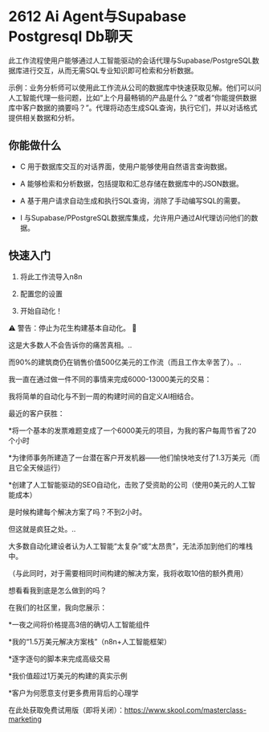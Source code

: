 # 2612 Ai Agent与Supabase Postgresql Db聊天

此工作流程使用户能够通过人工智能驱动的会话代理与Supabase/PostgreSQL数据库进行交互，从而无需SQL专业知识即可检索和分析数据。

示例：业务分析师可以使用此工作流从公司的数据库中快速获取见解。他们可以问人工智能代理一些问题，比如“上个月最畅销的产品是什么？”或者“你能提供数据库中客户数据的摘要吗？”。代理将动态生成SQL查询，执行它们，并以对话格式提供相关数据和分析。

## 你能做什么

- C 用于数据库交互的对话界面，使用户能够使用自然语言查询数据。

- A 能够检索和分析数据，包括提取和汇总存储在数据库中的JSON数据。

- A 基于用户请求自动生成和执行SQL查询，消除了手动编写SQL的需要。

- I 与Supabase/PPostgreSQL数据库集成，允许用户通过AI代理访问他们的数据。

## 快速入门

1.  将此工作流导入n8n

2.  配置您的设置

3.  开始自动化！

⚠️ 警告：停止为花生构建基本自动化。 🚫

这是大多数人不会告诉你的痛苦真相。..

而90%的建筑商仍在销售价值500亿美元的工作流（而且工作太辛苦了）。..

我一直在通过做一件不同的事情来完成6000-13000美元的交易：

我将简单的自动化与不到一周的构建时间的自定义AI相结合。

最近的客户获胜：

*将一个基本的发票难题变成了一个6000美元的项目，为我的客户每周节省了20个小时

*为律师事务所建造了一台潜在客户开发机器——他们愉快地支付了1.3万美元（而且它全天候运行）

*创建了人工智能驱动的SEO自动化，击败了受资助的公司（使用0美元的人工智能成本）

是时候构建每个解决方案了吗？不到2小时。

但这就是疯狂之处。..

大多数自动化建设者认为人工智能“太复杂”或“太昂贵”，无法添加到他们的堆栈中。

（与此同时，对于需要相同时间构建的解决方案，我将收取10倍的额外费用）

想看看我到底是怎么做到的吗？

在我们的社区里，我向您展示：

*一夜之间将价格提高3倍的确切人工智能组件

*我的“1.5万美元解决方案栈”（n8n+人工智能框架）

*逐字逐句的脚本来完成高级交易

*我价值超过1万美元的构建的真实示例

*客户为何愿意支付更多费用背后的心理学

在此处获取免费试用版（即将关闭）：https://www.skool.com/masterclass-marketing

